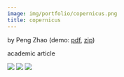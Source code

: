 ```yaml
---
image: img/portfolio/copernicus.png
title: copernicus
---
```


by Peng Zhao (demo: [pdf](https://github.com/pzhaonet/bookdownplus/raw/master/inst2/copernicus/showcase/copernicus.pdf), [zip](https://github.com/pzhaonet/bookdownplus/raw/master/inst/templates/copernicus.zip))

academic article

<!--more-->

[![](https://github.com/pzhaonet/bookdownplus/raw/master/inst2/copernicus/showcase/copernicus2.png)](https://github.com/pzhaonet/bookdownplus/raw/master/inst2/copernicus/showcase/copernicus2.png)
[![](https://github.com/pzhaonet/bookdownplus/raw/master/inst2/copernicus/showcase/copernicus3.png)](https://github.com/pzhaonet/bookdownplus/raw/master/inst2/copernicus/showcase/copernicus3.png)
[![](https://github.com/pzhaonet/bookdownplus/raw/master/inst2/copernicus/showcase/cover.png)](https://github.com/pzhaonet/bookdownplus/raw/master/inst2/copernicus/showcase/cover.png)

